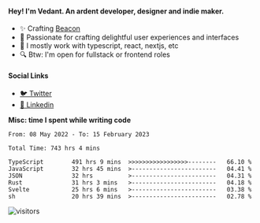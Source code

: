 #### Hey! I'm Vedant. An ardent developer, designer and indie maker.
- ✨ Crafting [Beacon](https://github.com/withbeacon/beacon)
- 💙 Passionate for crafting delightful user experiences and interfaces
- 🚀 I mostly work with typescript, react, nextjs, etc
- 🔍 Btw: I'm open for fullstack or frontend roles

#### Social Links
- [🐦 Twitter](https://twitter.com/vedantnn7)
- [💼 Linkedin](https://linkedin.com/in/vedant-nandwana)

**Misc: time I spent while writing code**
<!--START_SECTION:waka-->

```text
From: 08 May 2022 - To: 15 February 2023

Total Time: 743 hrs 4 mins

TypeScript        491 hrs 9 mins  >>>>>>>>>>>>>>>>>--------   66.10 %
JavaScript        32 hrs 45 mins  >------------------------   04.41 %
JSON              32 hrs          >------------------------   04.31 %
Rust              31 hrs 3 mins   >------------------------   04.18 %
Svelte            25 hrs 6 mins   >------------------------   03.38 %
sh                20 hrs 39 mins  >------------------------   02.78 %
```

<!--END_SECTION:waka-->


<!--START_SECTION:activity-->
![visitors](https://visitor-badge.laobi.icu/badge?page_id=vedantnn71.vedantnn71)
<!--END_SECTION:activity-->
